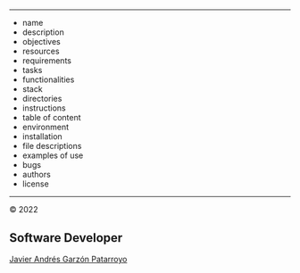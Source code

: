 # 
- - -
- name
- description
- objectives
- resources
- requirements
- tasks
- functionalities
- stack
- directories
- instructions
- table of content
- environment
- installation
- file descriptions
- examples of use
- bugs
- authors
- license
- - -
:copyright: 2022
## Software Developer
[Javier Andrés Garzón Patarroyo](https://javierandresgp.com)
